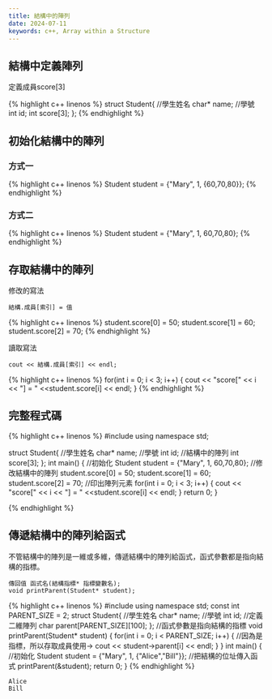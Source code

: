 ```yaml
---
title: 結構中的陣列
date: 2024-07-11
keywords: c++, Array within a Structure
---
```


## 結構中定義陣列

定義成員score[3]

{% highlight c++ linenos %}
struct Student{
    //學生姓名
    char* name;
    //學號
    int id;
    int score[3];
};
{% endhighlight %}

## 初始化結構中的陣列

### 方式一

{% highlight c++ linenos %}
    Student student = {"Mary", 1, {60,70,80}};
{% endhighlight %}

### 方式二

{% highlight c++ linenos %}
    Student student = {"Mary", 1, 60,70,80};
{% endhighlight %}

## 存取結構中的陣列

修改的寫法

```
結構.成員[索引] = 值
```
{% highlight c++ linenos %}
    student.score[0] = 50;
    student.score[1] = 60;
    student.score[2] = 70;
{% endhighlight %}

讀取寫法
```
cout << 結構.成員[索引] << endl;
```
{% highlight c++ linenos %}
    for(int i = 0; i < 3; i++) {
        cout << "score[" << i << "] = " <<student.score[i] << endl;
    }
{% endhighlight %}


## 完整程式碼

{% highlight c++ linenos %}
#include <iostream>
using namespace std;

struct Student{
    //學生姓名
    char* name;
    //學號
    int id;
    //結構中的陣列
    int score[3];
};
int main() {
    //初始化
    Student student = {"Mary", 1, 60,70,80};
    //修改結構中的陣列
    student.score[0] = 50;
    student.score[1] = 60;
    student.score[2] = 70;
    //印出陣列元素
    for(int i = 0; i < 3; i++) {
        cout << "score[" << i << "] = " <<student.score[i] << endl;
    }
    return 0;
}

{% endhighlight %}

## 傳遞結構中的陣列給函式

不管結構中的陣列是一維或多維，傳遞結構中的陣列給函式，函式參數都是指向結構的指標。

```
傳回值 函式名(結構指標* 指標變數名);
void printParent(Student* student);
```

{% highlight c++ linenos %}
#include <iostream>
using namespace std;
const int PARENT_SIZE = 2;
struct Student{
    //學生姓名
    char* name;
    //學號
    int id;
    //定義二維陣列
    char parent[PARENT_SIZE][100];
};
//函式參數是指向結構的指標
void printParent(Student* student) {
    for(int i = 0; i < PARENT_SIZE; i++) {
        //因為是指標，所以存取成員使用->
        cout << student->parent[i] << endl;
    }
}
int main() {
    //初始化
    Student student = {"Mary", 1, {"Alice","Bill"}};
    //把結構的位址傳入函式
    printParent(&student);
    return 0;
}
{% endhighlight %}

```
Alice
Bill
```
